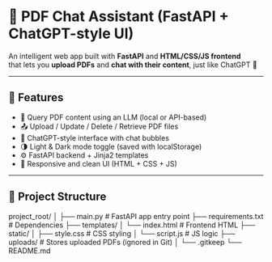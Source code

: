 # 📄 PDF Chat Assistant (FastAPI + ChatGPT-style UI)

An intelligent web app built with **FastAPI** and **HTML/CSS/JS frontend**  
that lets you **upload PDFs** and **chat with their content**, just like ChatGPT 💬  

---

## 🚀 Features

- 🧠 Query PDF content using an LLM (local or API-based)
- 📤 Upload / Update / Delete / Retrieve PDF files
- 💬 ChatGPT-style interface with chat bubbles
- 🌗 Light & Dark mode toggle (saved with localStorage)
- ⚙️ FastAPI backend + Jinja2 templates
- 🎨 Responsive and clean UI (HTML + CSS + JS)

---

## 📁 Project Structure
project_root/
│
├── main.py # FastAPI app entry point
├── requirements.txt # Dependencies
├── templates/
│ └── index.html # Frontend HTML
├── static/
│ ├── style.css # CSS styling
│ └── script.js # JS logic
├── uploads/ # Stores uploaded PDFs (ignored in Git)
│ └── .gitkeep
└── README.md
